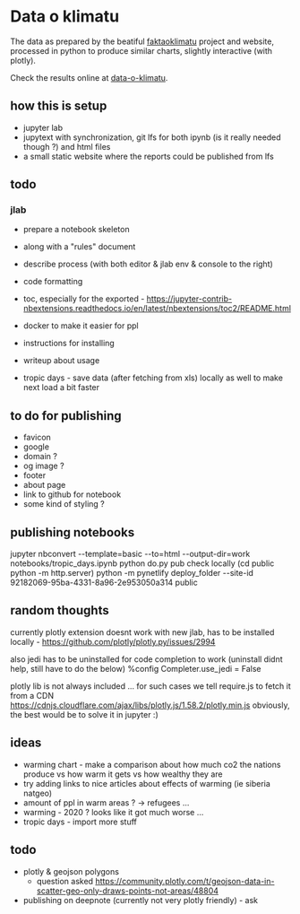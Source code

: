 # Data o klimatu
The data as prepared by the beatiful [faktaoklimatu](https://faktaoklimatu.cz/) project and website, processed in python to produce similar charts, slightly interactive (with plotly). 

Check the results online at [data-o-klimatu](https://data-o-klimatu.netlify.app/).

## how this is setup
- jupyter lab
- jupytext with synchronization, git lfs for both ipynb (is it really needed though ?)  and html files
- a small static website where the reports could be published from lfs

## todo
### jlab
- prepare a notebook skeleton
 - along with a "rules" document
 - describe process (with both editor & jlab env & console to the right)
- code formatting
- toc, especially for the exported - https://jupyter-contrib-nbextensions.readthedocs.io/en/latest/nbextensions/toc2/README.html
- docker to make it easier for ppl

- instructions for installing
- writeup about usage

- tropic days - save data (after fetching from xls) locally as well to make next load a bit faster 

## to do for publishing
- favicon
- google
- domain ?
- og image ?
- footer
- about page
- link to github for notebook
- some kind of styling ?

## publishing notebooks
jupyter nbconvert --template=basic --to=html --output-dir=work  notebooks/tropic_days.ipynb
python do.py pub
check locally (cd public python -m http.server)
python -m pynetlify deploy_folder --site-id 92182069-95ba-4331-8a96-2e953050a314 public

## random thoughts
currently plotly extension doesnt work with new jlab, has to be installed locally - https://github.com/plotly/plotly.py/issues/2994

also jedi has to be uninstalled for code completion to work (uninstall didnt help, still have to do the below)
%config Completer.use_jedi = False

plotly lib is not always included ... for such cases we tell require.js to fetch it from a CDN
https://cdnjs.cloudflare.com/ajax/libs/plotly.js/1.58.2/plotly.min.js
obviously, the best would be to solve it in jupyter :)


## ideas
- warming chart - make a comparison about how much co2 the nations produce vs how warm it gets vs how wealthy they are
- try adding links to nice articles about effects of warming (ie siberia natgeo)
- amount of ppl in warm areas ? -> refugees ...
- warming - 2020 ? looks like it got much worse ...
- tropic days - import more stuff

## todo
- plotly & geojson polygons 
  - question asked https://community.plotly.com/t/geojson-data-in-scatter-geo-only-draws-points-not-areas/48804
- publishing on deepnote (currently not very plotly friendly) - ask